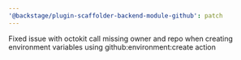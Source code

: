```yaml
---
'@backstage/plugin-scaffolder-backend-module-github': patch
---
```


Fixed issue with octokit call missing owner and repo when creating environment variables using github:environment:create action

